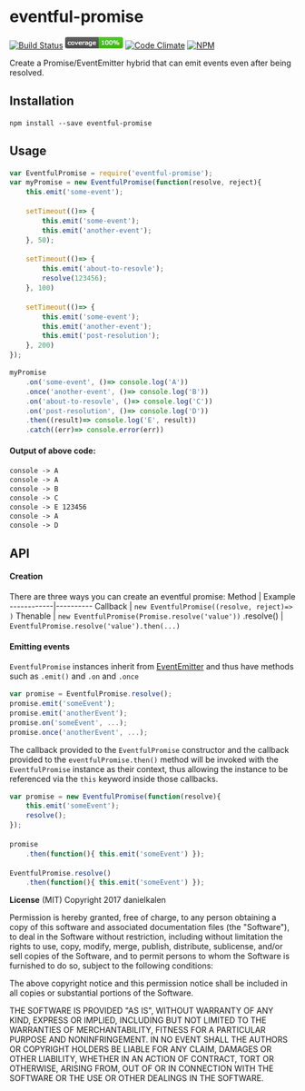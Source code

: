 # eventful-promise
[![Build Status](https://travis-ci.org/danielkalen/eventful-promise.svg?branch=master)](https://travis-ci.org/danielkalen/eventful-promise)
[![Coverage](.config/badges/coverage.png?raw=true)](https://github.com/danielkalen/eventful-promise)
[![Code Climate](https://codeclimate.com/github/danielkalen/eventful-promise/badges/gpa.svg)](https://codeclimate.com/github/danielkalen/eventful-promise)
[![NPM](https://img.shields.io/npm/v/eventful-promise.svg)](https://npmjs.com/package/eventful-promise)

Create a Promise/EventEmitter hybrid that can emit events even after being resolved.

## Installation
```
npm install --save eventful-promise
```

## Usage
```javascript
var EventfulPromise = require('eventful-promise');
var myPromise = new EventfulPromise(function(resolve, reject){
    this.emit('some-event');
    
    setTimeout(()=> {
        this.emit('some-event');
        this.emit('another-event');
    }, 50);
    
    setTimeout(()=> {
        this.emit('about-to-resovle');
        resolve(123456);
    }, 100)
    
    setTimeout(()=> {
        this.emit('some-event');
        this.emit('another-event');
        this.emit('post-resolution');
    }, 200)
});
```

```javascript
myPromise
    .on('some-event', ()=> console.log('A'))
    .once('another-event', ()=> console.log('B'))
    .on('about-to-resovle', ()=> console.log('C'))
    .on('post-resolution', ()=> console.log('D'))
    .then((result)=> console.log('E', result))
    .catch((err)=> console.error(err))
```

#### Output of above code:
```
console -> A
console -> A
console -> B
console -> C
console -> E 123456
console -> A
console -> D
```


## API

#### Creation
There are three ways you can create an eventful promise:
Method      | Example
------------|----------
Callback    | `new EventfulPromise((resolve, reject)=> )`
Thenable    | `new EventfulPromise(Promise.resolve('value'))`
.resolve()  | `EventfulPromise.resolve('value').then(...)`


#### Emitting events
`EventfulPromise` instances inherit from [EventEmitter](https://nodejs.org/api/events.html) and thus have methods such as `.emit()` and `.on` and `.once`
```javascript
var promise = EventfulPromise.resolve();
promise.emit('someEvent');
promise.emit('anotherEvent');
promise.on('someEvent', ...);
promise.once('anotherEvent', ...);
```

The callback provided to the `EventfulPromise` constructor and the callback provided to the `eventfulPromise.then()` method will be invoked with the `EventfulPromise` instance as their context, thus allowing the instance to be referenced via the `this` keyword inside those callbacks.
```javascript
var promise = new EventfulPromise(function(resolve){
    this.emit('someEvent');
    resolve();
});

promise
    .then(function(){ this.emit('someEvent') });

EventfulPromise.resolve()
    .then(function(){ this.emit('someEvent') });
```









**License** (MIT)
Copyright 2017 danielkalen

Permission is hereby granted, free of charge, to any person obtaining a copy of this software and associated documentation files (the "Software"), to deal in the Software without restriction, including without limitation the rights to use, copy, modify, merge, publish, distribute, sublicense, and/or sell copies of the Software, and to permit persons to whom the Software is furnished to do so, subject to the following conditions:

The above copyright notice and this permission notice shall be included in all copies or substantial portions of the Software.

THE SOFTWARE IS PROVIDED "AS IS", WITHOUT WARRANTY OF ANY KIND, EXPRESS OR IMPLIED, INCLUDING BUT NOT LIMITED TO THE WARRANTIES OF MERCHANTABILITY, FITNESS FOR A PARTICULAR PURPOSE AND NONINFRINGEMENT. IN NO EVENT SHALL THE AUTHORS OR COPYRIGHT HOLDERS BE LIABLE FOR ANY CLAIM, DAMAGES OR OTHER LIABILITY, WHETHER IN AN ACTION OF CONTRACT, TORT OR OTHERWISE, ARISING FROM, OUT OF OR IN CONNECTION WITH THE SOFTWARE OR THE USE OR OTHER DEALINGS IN THE SOFTWARE.